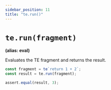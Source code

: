 ```yaml
---
sidebar_position: 11
title: "te.run()"
---
```


# `te.run(fragment)`

**(alias: eval)**

Evaluates the TE fragment and returns the result.

```js
const fragment = te`return 1 + 2`;
const result = te.run(fragment);

assert.equal(result, 3);
```
